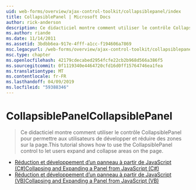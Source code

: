 ```yaml
---
uid: web-forms/overview/ajax-control-toolkit/collapsiblepanel/index
title: CollapsiblePanel | Microsoft Docs
author: rick-anderson
description: Ce didacticiel montre comment utiliser le contrôle CollapsiblePanel pour permettre aux utilisateurs de développer et réduire des zones sur la page.
ms.author: riande
ms.date: 11/14/2011
ms.assetid: 3bdbb6ea-917e-4fff-a1cc-f194606a7869
msc.legacyurl: /web-forms/overview/ajax-control-toolkit/collapsiblepanel
msc.type: chapter
ms.openlocfilehash: 42179cdecabed2954fcfe22cb2b968d566a386f5
ms.sourcegitcommit: 0f1119340e4464720cfd16d0ff15764746ea1fea
ms.translationtype: MT
ms.contentlocale: fr-FR
ms.lasthandoff: 04/09/2019
ms.locfileid: "59388346"
---
```

# <a name="collapsiblepanel"></a><span data-ttu-id="35243-103">CollapsiblePanel</span><span class="sxs-lookup"><span data-stu-id="35243-103">CollapsiblePanel</span></span>

> <span data-ttu-id="35243-104">Ce didacticiel montre comment utiliser le contrôle CollapsiblePanel pour permettre aux utilisateurs de développer et réduire des zones sur la page.</span><span class="sxs-lookup"><span data-stu-id="35243-104">This tutorial shows how to use the CollapsiblePanel control to let users expand and collapse areas on the page.</span></span>


- [<span data-ttu-id="35243-105">Réduction et développement d’un panneau à partir de JavaScript (C#)</span><span class="sxs-lookup"><span data-stu-id="35243-105">Collapsing and Expanding a Panel from JavaScript (C#)</span></span>](collapsing-and-expanding-a-panel-from-javascript-cs.md)
- [<span data-ttu-id="35243-106">Réduction et développement d’un panneau à partir de JavaScript (VB)</span><span class="sxs-lookup"><span data-stu-id="35243-106">Collapsing and Expanding a Panel from JavaScript (VB)</span></span>](collapsing-and-expanding-a-panel-from-javascript-vb.md)
